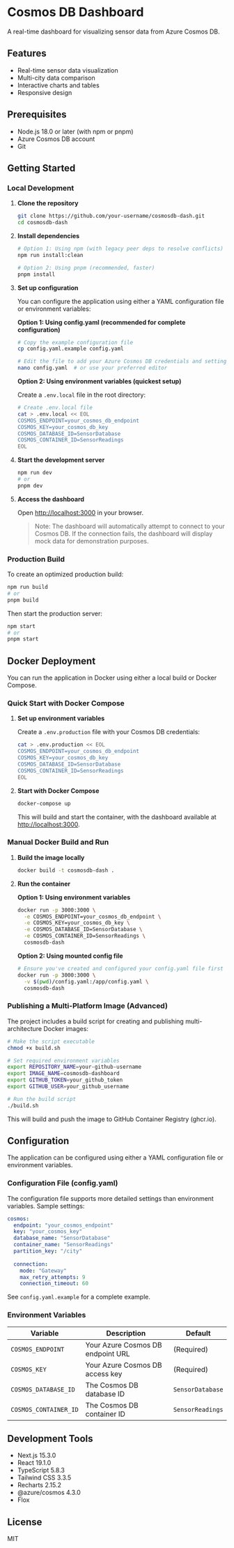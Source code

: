 # Cosmos DB Dashboard

A real-time dashboard for visualizing sensor data from Azure Cosmos DB.

## Features

- Real-time sensor data visualization
- Multi-city data comparison
- Interactive charts and tables
- Responsive design

## Prerequisites

- Node.js 18.0 or later (with npm or pnpm)
- Azure Cosmos DB account
- Git

## Getting Started

### Local Development

1. **Clone the repository**

   ```bash
   git clone https://github.com/your-username/cosmosdb-dash.git
   cd cosmosdb-dash
   ```

2. **Install dependencies**

   ```bash
   # Option 1: Using npm (with legacy peer deps to resolve conflicts)
   npm run install:clean
   
   # Option 2: Using pnpm (recommended, faster)
   pnpm install
   ```

3. **Set up configuration**

   You can configure the application using either a YAML configuration file or environment variables:

   **Option 1: Using config.yaml (recommended for complete configuration)**

   ```bash
   # Copy the example configuration file
   cp config.yaml.example config.yaml
   
   # Edit the file to add your Azure Cosmos DB credentials and settings
   nano config.yaml  # or use your preferred editor
   ```

   **Option 2: Using environment variables (quickest setup)**

   Create a `.env.local` file in the root directory:

   ```bash
   # Create .env.local file
   cat > .env.local << EOL
   COSMOS_ENDPOINT=your_cosmos_db_endpoint
   COSMOS_KEY=your_cosmos_db_key
   COSMOS_DATABASE_ID=SensorDatabase
   COSMOS_CONTAINER_ID=SensorReadings
   EOL
   ```

4. **Start the development server**

   ```bash
   npm run dev
   # or
   pnpm dev
   ```

5. **Access the dashboard**

   Open [http://localhost:3000](http://localhost:3000) in your browser.

   > Note: The dashboard will automatically attempt to connect to your Cosmos DB. If the connection fails, the dashboard will display mock data for demonstration purposes.

### Production Build

To create an optimized production build:

```bash
npm run build
# or
pnpm build
```

Then start the production server:

```bash
npm start
# or
pnpm start
```

## Docker Deployment

You can run the application in Docker using either a local build or Docker Compose.

### Quick Start with Docker Compose

1. **Set up environment variables**

   Create a `.env.production` file with your Cosmos DB credentials:

   ```bash
   cat > .env.production << EOL
   COSMOS_ENDPOINT=your_cosmos_db_endpoint
   COSMOS_KEY=your_cosmos_db_key
   COSMOS_DATABASE_ID=SensorDatabase
   COSMOS_CONTAINER_ID=SensorReadings
   EOL
   ```

2. **Start with Docker Compose**

   ```bash
   docker-compose up
   ```

   This will build and start the container, with the dashboard available at [http://localhost:3000](http://localhost:3000).

### Manual Docker Build and Run

1. **Build the image locally**

   ```bash
   docker build -t cosmosdb-dash .
   ```

2. **Run the container**

   **Option 1: Using environment variables**

   ```bash
   docker run -p 3000:3000 \
     -e COSMOS_ENDPOINT=your_cosmos_db_endpoint \
     -e COSMOS_KEY=your_cosmos_db_key \
     -e COSMOS_DATABASE_ID=SensorDatabase \
     -e COSMOS_CONTAINER_ID=SensorReadings \
     cosmosdb-dash
   ```

   **Option 2: Using mounted config file**

   ```bash
   # Ensure you've created and configured your config.yaml file first
   docker run -p 3000:3000 \
     -v $(pwd)/config.yaml:/app/config.yaml \
     cosmosdb-dash
   ```

### Publishing a Multi-Platform Image (Advanced)

The project includes a build script for creating and publishing multi-architecture Docker images:

```bash
# Make the script executable
chmod +x build.sh

# Set required environment variables
export REPOSITORY_NAME=your-github-username
export IMAGE_NAME=cosmosdb-dashboard
export GITHUB_TOKEN=your_github_token
export GITHUB_USER=your_github_username

# Run the build script
./build.sh
```

This will build and push the image to GitHub Container Registry (ghcr.io).

## Configuration

The application can be configured using either a YAML configuration file or environment variables.

### Configuration File (config.yaml)

The configuration file supports more detailed settings than environment variables. Sample settings:

```yaml
cosmos:
  endpoint: "your_cosmos_endpoint"
  key: "your_cosmos_key"
  database_name: "SensorDatabase"
  container_name: "SensorReadings"
  partition_key: "/city"
  
  connection:
    mode: "Gateway"
    max_retry_attempts: 9
    connection_timeout: 60
```

See `config.yaml.example` for a complete example.

### Environment Variables

| Variable | Description | Default |
|----------|-------------|---------|
| `COSMOS_ENDPOINT` | Your Azure Cosmos DB endpoint URL | (Required) |
| `COSMOS_KEY` | Your Azure Cosmos DB access key | (Required) |
| `COSMOS_DATABASE_ID` | The Cosmos DB database ID | `SensorDatabase` |
| `COSMOS_CONTAINER_ID` | The Cosmos DB container ID | `SensorReadings` |

## Development Tools

- Next.js 15.3.0 
- React 19.1.0
- TypeScript 5.8.3
- Tailwind CSS 3.3.5
- Recharts 2.15.2
- @azure/cosmos 4.3.0
- Flox

## License

MIT